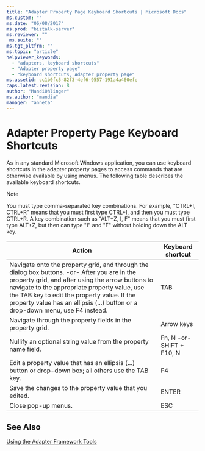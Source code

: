 ```yaml
---
title: "Adapter Property Page Keyboard Shortcuts | Microsoft Docs"
ms.custom: ""
ms.date: "06/08/2017"
ms.prod: "biztalk-server"
ms.reviewer: ""
 ms.suite: ""
ms.tgt_pltfrm: ""
ms.topic: "article"
helpviewer_keywords: 
  - "adapters, keyboard shortcuts"
  - "Adapter property page"
  - "keyboard shortcuts, Adapter property page"
ms.assetid: cc1b0fc5-82f3-4ef6-9557-191a4a460efe
caps.latest.revision: 8
author: "MandiOhlinger"
ms.author: "mandia"
manager: "anneta"
---
```

# Adapter Property Page Keyboard Shortcuts
As in any standard Microsoft Windows application, you can use keyboard shortcuts in the adapter property pages to access commands that are otherwise available by using menus. The following table describes the available keyboard shortcuts.  
  
> [!NOTE]
>  You must type comma-separated key combinations. For example, "CTRL+I, CTRL+R" means that you must first type CTRL+I, and then you must type CTRL+R. A key combination such as "ALT+Z, I, F" means that you must first type ALT+Z, but then can type "I" and "F" without holding down the ALT key.  
  
|Action|Keyboard shortcut|  
|------------|-----------------------|  
|Navigate onto the property grid, and through the dialog box buttons. -or- After you are in the property grid, and after using the arrow buttons to navigate to the appropriate property value, use the TAB key to edit the property value. If the property value has an ellipsis (...) button or a drop-down menu, use F4 instead.|TAB|  
|Navigate through the property fields in the property grid.|Arrow keys|  
|Nullify an optional string value from the property name field.|Fn, N -or- SHIFT + F10, N|  
|Edit a property value that has an ellipsis (...) button or drop-down box; all others use the TAB key.|F4|  
|Save the changes to the property value that you edited.|ENTER|  
|Close pop-up menus.|ESC|  
  
## See Also  
 [Using the Adapter Framework Tools](../core/using-the-adapter-framework-tools.md)